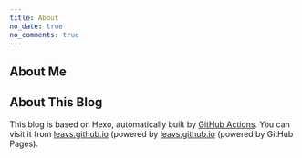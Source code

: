 ```yaml
---
title: About
no_date: true
no_comments: true
---
```


## About Me

## About This Blog

This blog is based on Hexo, automatically built by [GitHub Actions](https://github.com/leavs/leavs.github.io/blob/master/.github/workflows/blog-builder.yml). You can visit it from [leavs.github.io](https://leavs.github.io/) (powered by [leavs.github.io](https://leavs.github.io/) (powered by GitHub Pages).
